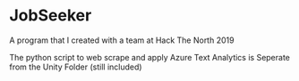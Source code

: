 # JobSeeker
 A program that I created with a team at Hack The North 2019

The python script to web scrape and apply Azure Text Analytics is Seperate from the Unity Folder (still included)
